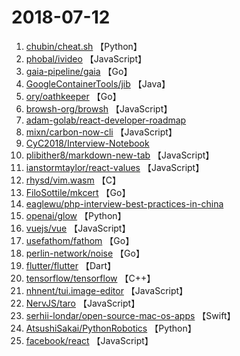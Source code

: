 # 2018-07-12

1. [chubin/cheat.sh](https://github.com/chubin/cheat.sh) 【Python】
2. [phobal/ivideo](https://github.com/phobal/ivideo) 【JavaScript】
3. [gaia-pipeline/gaia](https://github.com/gaia-pipeline/gaia) 【Go】
4. [GoogleContainerTools/jib](https://github.com/GoogleContainerTools/jib) 【Java】
5. [ory/oathkeeper](https://github.com/ory/oathkeeper) 【Go】
6. [browsh-org/browsh](https://github.com/browsh-org/browsh) 【JavaScript】
7. [adam-golab/react-developer-roadmap](https://github.com/adam-golab/react-developer-roadmap) 
8. [mixn/carbon-now-cli](https://github.com/mixn/carbon-now-cli) 【JavaScript】
9. [CyC2018/Interview-Notebook](https://github.com/CyC2018/Interview-Notebook) 
10. [plibither8/markdown-new-tab](https://github.com/plibither8/markdown-new-tab) 【JavaScript】
11. [ianstormtaylor/react-values](https://github.com/ianstormtaylor/react-values) 【JavaScript】
12. [rhysd/vim.wasm](https://github.com/rhysd/vim.wasm) 【C】
13. [FiloSottile/mkcert](https://github.com/FiloSottile/mkcert) 【Go】
14. [eaglewu/php-interview-best-practices-in-china](https://github.com/eaglewu/php-interview-best-practices-in-china) 
15. [openai/glow](https://github.com/openai/glow) 【Python】
16. [vuejs/vue](https://github.com/vuejs/vue) 【JavaScript】
17. [usefathom/fathom](https://github.com/usefathom/fathom) 【Go】
18. [perlin-network/noise](https://github.com/perlin-network/noise) 【Go】
19. [flutter/flutter](https://github.com/flutter/flutter) 【Dart】
20. [tensorflow/tensorflow](https://github.com/tensorflow/tensorflow) 【C++】
21. [nhnent/tui.image-editor](https://github.com/nhnent/tui.image-editor) 【JavaScript】
22. [NervJS/taro](https://github.com/NervJS/taro) 【JavaScript】
23. [serhii-londar/open-source-mac-os-apps](https://github.com/serhii-londar/open-source-mac-os-apps) 【Swift】
24. [AtsushiSakai/PythonRobotics](https://github.com/AtsushiSakai/PythonRobotics) 【Python】
25. [facebook/react](https://github.com/facebook/react) 【JavaScript】
